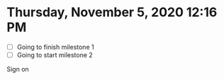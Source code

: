 # Thursday, November  5, 2020 12:16 PM

- [ ] Going to finish milestone 1
- [ ] Going to start milestone 2

Sign on
